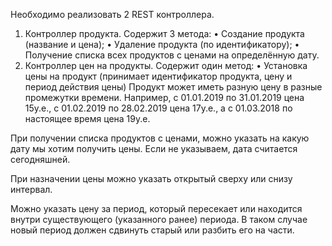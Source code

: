 Необходимо реализовать 2 REST контроллера.
1. Контроллер продукта. Содержит 3 метода:
    • Создание продукта (название и цена);
    • Удаление продукта (по идентификатору);
    • Получение списка всех продуктов с ценами на определённую дату.
2. Контроллер цен на продукты. Содержит один метод:
    • Установка цены на продукт (принимает идентификатор продукта, цену и период действия цены)
Продукт может иметь разную цену в разные промежутки времени. Например, с 01.01.2019 по 31.01.2019 цена 15у.е.,
с 01.02.2019 по 28.02.2019 цена 17у.е., а с 01.03.2018 по настоящее время цена 19у.е.

При получении списка продуктов с ценами, можно указать на какую дату мы хотим получить цены.
Если не указываем, дата считается сегодняшней.

При назначении цены можно указать открытый сверху или снизу интервал.

Можно указать цену за период, который пересекает или находится внутри существующего (указанного ранее) периода.
В таком случае новый период должен сдвинуть старый или разбить его на части.
